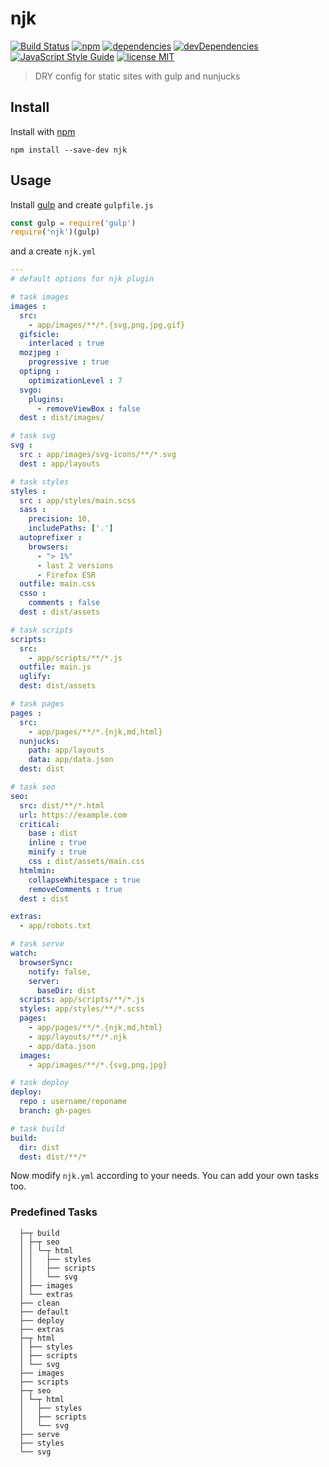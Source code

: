 # njk
[![Build Status](https://travis-ci.org/mohitsinghs/njk.svg)](https://travis-ci.org/mohitsinghs/njk)
[![npm](https://badge.fury.io/js/njk.svg)](http://badge.fury.io/js/njk)
[![dependencies](https://david-dm.org/mohitsinghs/njk/status.svg)](https://david-dm.org/mohitsinghs/njk)
[![devDependencies](https://david-dm.org/mohitsinghs/njk/dev-status.svg)](https://david-dm.org/mohitsinghs/njk?type=dev)
[![JavaScript Style Guide](https://img.shields.io/badge/code_style-standard-brightgreen.svg)](https://standardjs.com)
[![license MIT](https://img.shields.io/badge/license-MIT-brightgreen.svg)](https://github.com/mohitsinghs/njk/blob/master/LICENSE)
> DRY config for static sites with gulp and nunjucks

## Install

Install with [npm](https://npm.im/njk)

```
npm install --save-dev njk
```

## Usage
Install [gulp](https://npm.im/gulp)
and create `gulpfile.js`

```js
const gulp = require('gulp')
require('njk')(gulp)
```

and a create `njk.yml`

```yaml
---
# default options for njk plugin

# task images
images :
  src:
    - app/images/**/*.{svg,png,jpg,gif}
  gifsicle:
    interlaced : true
  mozjpeg :
    progressive : true
  optipng :
    optimizationLevel : 7
  svgo:
    plugins:
      - removeViewBox : false
  dest : dist/images/

# task svg
svg :
  src : app/images/svg-icons/**/*.svg
  dest : app/layouts

# task styles
styles :
  src : app/styles/main.scss
  sass :
    precision: 10,
    includePaths: ['.']
  autoprefixer :
    browsers:
      - "> 1%"
      - last 2 versions
      - Firefox ESR
  outfile: main.css
  csso :
    comments : false
  dest : dist/assets

# task scripts
scripts:
  src:
    - app/scripts/**/*.js
  outfile: main.js
  uglify:
  dest: dist/assets

# task pages
pages :
  src:
    - app/pages/**/*.{njk,md,html}
  nunjucks:
    path: app/layouts
    data: app/data.json
  dest: dist

# task seo
seo:
  src: dist/**/*.html
  url: https://example.com
  critical:
    base : dist
    inline : true
    minify : true
    css : dist/assets/main.css
  htmlmin:
    collapseWhitespace : true
    removeComments : true
  dest : dist

extras:
  - app/robots.txt

# task serve
watch:
  browserSync:
    notify: false,
    server:
      baseDir: dist
  scripts: app/scripts/**/*.js
  styles: app/styles/**/*.scss
  pages:
    - app/pages/**/*.{njk,md,html}
    - app/layouts/**/*.njk
    - app/data.json
  images:
    - app/images/**/*.{svg,png,jpg}

# task deploy
deploy:
  repo : username/reponame
  branch: gh-pages

# task build
build:
  dir: dist
  dest: dist/**/*
```

Now modify `njk.yml` according to your needs.
You can add your own tasks too.

### Predefined Tasks

```
  ├─┬ build
  │ ├─┬ seo
  │ │ └─┬ html
  │ │   ├── styles
  │ │   ├── scripts
  │ │   └── svg
  │ ├── images
  │ └── extras
  ├── clean
  ├── default
  ├── deploy
  ├── extras
  ├─┬ html
  │ ├── styles
  │ ├── scripts
  │ └── svg
  ├── images
  ├── scripts
  ├─┬ seo
  │ └─┬ html
  │   ├── styles
  │   ├── scripts
  │   └── svg
  ├── serve
  ├── styles
  └── svg
```
